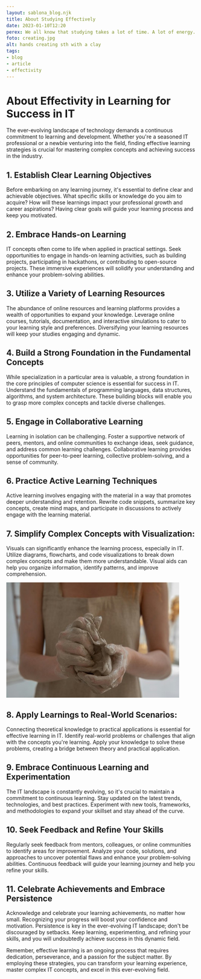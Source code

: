 ```yaml
---
layout: sablona_blog.njk
title: About Studying Effectively
date: 2023-01-10T12:20
perex: We all know that studying takes a lot of time. A lot of energy. How do study effectively at all? And how do study effectively in IT?
foto: creating.jpg
alt: hands creating sth with a clay
tags:
- blog
- article
- effectivity
---
```


# About Effectivity in Learning for Success in IT

The ever-evolving landscape of technology demands a continuous commitment to learning and development. Whether you're a seasoned IT professional or a newbie venturing into the field, finding effective learning strategies is crucial for mastering complex concepts and achieving success in the industry.

## 1. Establish Clear Learning Objectives

Before embarking on any learning journey, it's essential to define clear and achievable objectives. What specific skills or knowledge do you aim to acquire? How will these learnings impact your professional growth and career aspirations? Having clear goals will guide your learning process and keep you motivated.

## 2. Embrace Hands-on Learning

IT concepts often come to life when applied in practical settings. Seek opportunities to engage in hands-on learning activities, such as building projects, participating in hackathons, or contributing to open-source projects. These immersive experiences will solidify your understanding and enhance your problem-solving abilities.

## 3. Utilize a Variety of Learning Resources

The abundance of online resources and learning platforms provides a wealth of opportunities to expand your knowledge. Leverage online courses, tutorials, documentation, and interactive simulations to cater to your learning style and preferences. Diversifying your learning resources will keep your studies engaging and dynamic.

## 4. Build a Strong Foundation in the Fundamental Concepts

While specialization in a particular area is valuable, a strong foundation in the core principles of computer science is essential for success in IT. Understand the fundamentals of programming languages, data structures, algorithms, and system architecture. These building blocks will enable you to grasp more complex concepts and tackle diverse challenges.

## 5. Engage in Collaborative Learning

Learning in isolation can be challenging. Foster a supportive network of peers, mentors, and online communities to exchange ideas, seek guidance, and address common learning challenges. Collaborative learning provides opportunities for peer-to-peer learning, collective problem-solving, and a sense of community.

## 6. Practice Active Learning Techniques

Active learning involves engaging with the material in a way that promotes deeper understanding and retention. Rewrite code snippets, summarize key concepts, create mind maps, and participate in discussions to actively engage with the learning material.

## 7. Simplify Complex Concepts with Visualization:

Visuals can significantly enhance the learning process, especially in IT. Utilize diagrams, flowcharts, and code visualizations to break down complex concepts and make them more understandable. Visual aids can help you organize information, identify patterns, and improve comprehension.

![Hands of the woman which are creating something from clay](/images/blog/creating.jpg)

## 8. Apply Learnings to Real-World Scenarios:

Connecting theoretical knowledge to practical applications is essential for effective learning in IT. Identify real-world problems or challenges that align with the concepts you're learning. Apply your knowledge to solve these problems, creating a bridge between theory and practical application.

## 9. Embrace Continuous Learning and Experimentation

The IT landscape is constantly evolving, so it's crucial to maintain a commitment to continuous learning. Stay updated on the latest trends, technologies, and best practices. Experiment with new tools, frameworks, and methodologies to expand your skillset and stay ahead of the curve.

## 10. Seek Feedback and Refine Your Skills

Regularly seek feedback from mentors, colleagues, or online communities to identify areas for improvement. Analyze your code, solutions, and approaches to uncover potential flaws and enhance your problem-solving abilities. Continuous feedback will guide your learning journey and help you refine your skills.

## 11. Celebrate Achievements and Embrace Persistence

Acknowledge and celebrate your learning achievements, no matter how small. Recognizing your progress will boost your confidence and motivation. Persistence is key in the ever-evolving IT landscape; don't be discouraged by setbacks. Keep learning, experimenting, and refining your skills, and you will undoubtedly achieve success in this dynamic field.

Remember, effective learning is an ongoing process that requires dedication, perseverance, and a passion for the subject matter. By employing these strategies, you can transform your learning experience, master complex IT concepts, and excel in this ever-evolving field.
